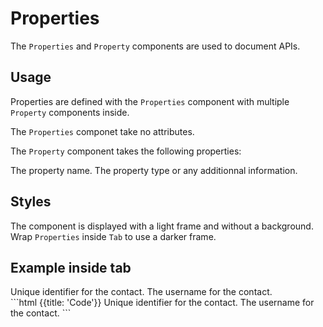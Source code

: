 
# Properties

The `Properties` and `Property` components are used to document APIs.

## Usage

Properties are defined with the `Properties` component with multiple `Property` components inside.

The `Properties` componet take no attributes.

The `Property` component takes the following properties:

<Properties>
  <Property name="name" type="string">
    The property name.
  </Property>
  <Property name="type" type="string, optional">
    The property type or any additionnal information.
  </Property>
</Properties>

## Styles

The component is displayed with a light frame and without a background. Wrap `Properties` inside `Tab` to use a darker frame.

## Example inside tab

<Tabs title="Properties example" >
  <div title="Properties">
    <Properties>
      <Property name="id" type="uuid">
        Unique identifier for the contact.
      </Property>
      <Property name="username" type="string, optional">
        The username for the contact.
      </Property>
    </Properties>
  </div>
  ```html {{title: 'Code'}}
  <Properties>
    <Property name="id" type="uuid">
      Unique identifier for the contact.
    </Property>
    <Property name="username" type="string, optional">
      The username for the contact.
    </Property>
  </Properties>
  ```
</Tabs>
